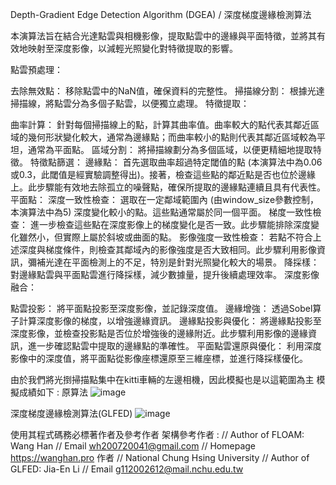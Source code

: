 Depth-Gradient Edge Detection Algorithm (DGEA) / 深度梯度邊緣檢測算法

本演算法旨在結合光達點雲與相機影像，提取點雲中的邊緣與平面特徵，並將其有效地映射至深度影像，以減輕光照變化對特徵提取的影響。

點雲預處理：

去除無效點： 移除點雲中的NaN值，確保資料的完整性。
掃描線分割： 根據光達掃描線，將點雲分為多個子點雲，以便獨立處理。
特徵提取：

曲率計算： 針對每個掃描線上的點，計算其曲率值。曲率較大的點代表其鄰近區域的幾何形狀變化較大，通常為邊緣點；而曲率較小的點則代表其鄰近區域較為平坦，通常為平面點。
區域分割： 將掃描線劃分為多個區域，以便更精細地提取特徵。
特徵點篩選：
邊緣點： 首先選取曲率超過特定閾值的點 (本演算法中為0.06或0.3，此閾值是經實驗調整得出)。接著，檢查這些點的鄰近點是否也位於邊緣上。此步驟能有效地去除孤立的噪聲點，確保所提取的邊緣點連續且具有代表性。
平面點：
深度一致性檢查： 選取在一定鄰域範圍內 (由window_size參數控制，本演算法中為5) 深度變化較小的點。這些點通常屬於同一個平面。
梯度一致性檢查： 進一步檢查這些點在深度影像上的梯度變化是否一致。此步驟能排除深度變化雖然小，但實際上屬於斜坡或曲面的點。
影像強度一致性檢查： 若點不符合上述深度與梯度條件，則檢查其鄰域內的影像強度是否大致相同。此步驟利用影像資訊，彌補光達在平面檢測上的不足，特別是針對光照變化較大的場景。
降採樣： 對邊緣點雲與平面點雲進行降採樣，減少數據量，提升後續處理效率。
深度影像融合：

點雲投影： 將平面點投影至深度影像，並記錄深度值。
邊緣增強： 透過Sobel算子計算深度影像的梯度，以增強邊緣資訊。
邊緣點投影與優化： 將邊緣點投影至深度影像，並檢查投影點是否位於增強後的邊緣附近。此步驟利用影像的邊緣資訊，進一步確認點雲中提取的邊緣點的準確性。
平面點雲還原與優化： 利用深度影像中的深度值，將平面點從影像座標還原至三維座標，並進行降採樣優化。

由於我們將光捯掃描點集中在kitti車輛的左邊相機，因此模擬也是以這範圍為主
模擬成績如下 :
原算法
![image](https://github.com/user-attachments/assets/6f0a9cb5-0f67-463b-a917-b1842c64dc0f)

深度梯度邊緣檢測算法(GLFED)
![image](https://github.com/user-attachments/assets/a0404f84-f462-4ec1-9f5a-887e6e5b0fe8)



使用其程式碼務必標著作者及參考作者
架構參考作者 : 
// Author of FLOAM: Wang Han 
// Email wh200720041@gmail.com
// Homepage https://wanghan.pro
作者
// National Chung Hsing University
// Author of GLFED: Jia-En Li
// Email g112002612@mail.nchu.edu.tw
